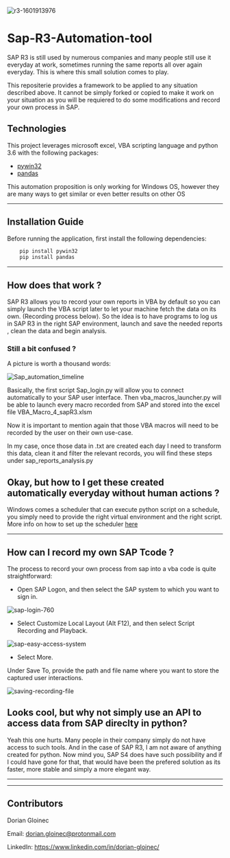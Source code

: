 ![r3-1601913976](https://user-images.githubusercontent.com/93589158/197033907-db6a521c-a1f5-4c7e-a7a4-7d1ead778996.png)
# Sap-R3-Automation-tool
 SAP R3 is still used by numerous companies and many people still use it everyday at work, sometimes running the same reports all over again everyday.
 This is where this small solution comes to play. 
 
This repositerie provides a framework to be applied to any situation described above. It cannot be simply forked or copied to make it work on your situation as you will be requiered to do some modifications and record your own process in SAP.


## Technologies

This project leverages microsoft excel, VBA scripting language and python 3.6 with the following packages:

* [pywin32](https://pypi.org/project/pywin32/)
* [pandas](https://pandas.pydata.org/)

This automation proposition is only working for Windows OS, however they are many ways to get similar or even better results on other OS

---

## Installation Guide
Before running the application, first install the following dependencies:
```python
    pip install pywin32
    pip install pandas
```




 ---
 
 ## How does that work ?

SAP R3 allows you to record your own reports in VBA by default so you can simply launch the VBA script later to let your machine fetch the data on its own.
(Recording process below).
So the idea is to have programs to log us in SAP R3 in the right SAP environment, launch and save the needed reports , clean the data and begin analysis.

### Still a bit confused ?

A picture is worth a thousand words:

![Sap_automation_timeline](https://user-images.githubusercontent.com/93589158/198616234-3b6c0be3-6106-4882-bbf4-fca3c6da27a7.PNG)

Basically, the first script Sap_login.py will allow you to connect automatically to your SAP user interface. Then vba_macros_launcher.py will be able to launch every macro recorded from SAP and stored into the excel file VBA_Macro_4_sapR3.xlsm 

Now it is important to mention again that those VBA macros will need to be recorded by the user on their own use-case.

In my case, once those data in .txt are created each day I need to transform this data, clean it and filter the relevant records, you will find these steps under sap_reports_analysis.py  


## Okay, but how to I get these created automatically everyday without human actions ?

Windows comes a scheduler that can execute python script on a schedule, you simply need to provide the right virtual environment and the right script. More info on how to set up the scheduler [here](https://www.askpython.com/python/examples/execute-python-windows-task-scheduler) 


---
## How can I record my own SAP Tcode ? 

The process to record your own process from sap into a vba code is quite straightforward:

* Open SAP Logon, and then select the SAP system to which you want to sign in.

![sap-login-760](https://user-images.githubusercontent.com/93589158/197603933-ac2a4bce-5858-4917-abba-f20afce73b0f.png)

* Select Customize Local Layout (Alt F12), and then select Script Recording and Playback.

![sap-easy-access-system](https://user-images.githubusercontent.com/93589158/197608516-1f55dc28-2550-455c-9d3c-25acdb701fde.png)

* Select More.

Under Save To, provide the path and file name where you want to store the captured user interactions.

![saving-recording-file](https://user-images.githubusercontent.com/93589158/197609231-56c10887-9360-4953-8e4d-534c4268b031.png)


## Looks cool, but why not simply use an API to access data from SAP direclty in python?

Yeah this one hurts. Many people in their company simply do not have access to such tools. And in the case of SAP R3, I am not aware of anything created for python. Now mind you, SAP S4 does have such possibility and if I could have gone for that, that would have been the prefered solution as its faster, more stable and simply a more elegant way. 

---
---

## Contributors

Dorian Gloinec

Email: dorian.gloinec@protonmail.com

LinkedIn: https://www.linkedin.com/in/dorian-gloinec/
